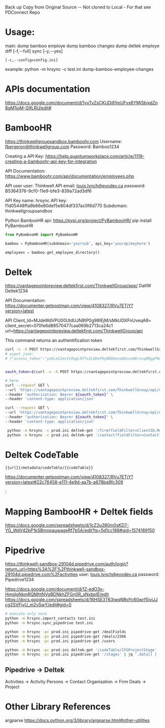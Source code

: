 Back up Copy from Original Source -- Not cloned to Local - For that see PDConnect Repo

# Usage:
main:
    dump bamboo employe
    dump bamboo changes
    dump deltek employe
    diff [-f,--full]
    sync [-y,--yes]

    [-c,--config=config.ini]

example:
    python -m hrsync -c test.ini dump-bamboo-employee-changes


# APIs documentation
https://docs.google.com/document/d/1yxTvZsCKUDi81mUFvx6YMjSbjxdZn8qM1joM-GlfLRU/edit#


# BambooHR
https://thinkwellgroupsandbox.bamboohr.com
Username:  fbergeron@thinkwellgroup.com
Password: Bamboo1234


Creating a API Key:
https://help.quantumworkplace.com/article/1119-creating-a-bamboohr-api-key-for-integration

API Documentation: https://www.bamboohr.com/api/documentation/employees.php

API user
user: Thinkwell API
email: louis.lynch@evodev.ca
password: B5364376-9cf0-11e9-bfe3-839a72ad3df6

API Key name: hrsync
API key: f1d05448ffa9b66e80def5e804df337ac0f6d770
Subdomain: thinkwellgroupsandbox

Python BambooHR api:
https://pypi.org/project/PyBambooHR/
pip install PyBambooHR

```python
from PyBambooHR import PyBambooHR

bamboo = PyBambooHR(subdomain='yoursub', api_key='yourapikeyhere')

employees = bamboo.get_employee_directory()
```


# Deltek
https://vantagepointpreview.deltekfirst.com/ThinkwellGroup/app/
DaltW
Deltek1234

API Documentation: https://documenter.getpostman.com/view/4108327/RVu7ETjY?version=latest

API
Client_Id=MJdeWdVPU00UtdUJN8tP0g98IEjM/sMkUDXFnUveqA8=
client_secret=070fe6d88570477caa069b2713ca24c1
url=https://vantagepointpreview.deltekfirst.com/ThinkwellGroup/api

This command returns an authentification token
```bash
curl -v -X POST https://vantagepointpreview.deltekfirst.com/ThinkwellGroup/api/token -H 'content-type: application/x-www-form-urlencoded' -d 'Client_Id=MJdeWdVPU00UtdUJN8tP0g98IEjM%2FsMkUDXFnUveqA8%3D&client_secret=070fe6d88570477caa069b2713ca24c1&Username=DaltW&Password=deltek1234&Integrated=N&grant_type=password&database=ThinkwellGroup_Preview'
# ouput json:
# {"access_token":"yokLe5JmsYcRagL9YTv2LUHxF8yND0Qexo8UzxxHGrnnq0RgpFNuafp71MZZ5j04m9kUStJBW-lX1L13N7FB4VyJy55oWTdu5Bjh-tGvLdMpYzXjc9L97eq9dJGhI6exHMC8-1rrPbcQh69kR63u4-PQmb0wR3n4PVr7vwleEVZrGlP_7mPmQZgXf9TsJm_K1SXmp0Oe-heg0l37qb_p97LkwURdykKBbWxvXZ6Eh8-mNW2PT4LTwnFHXRaFWa-4ZUxTy_C8l2RXiq-hUJ7AF8MFN5MvutyOd0nN-ovobtyLECqHhBsGF3cfVBRt4ZGkQLv0O4PvnEJ6xolS2xgSFLah7zPDBd0EObNE5qpgpw64RF9JuVAswBu-hAf3Dfsm","token_type":"bearer","expires_in":1799,"refresh_token":"HHPWIUl+zXss2Jwdx6oncBn9zmz/a+yhCHpXp0cLYJEzWWJwQL/EqO1/wqxPMnF9"}


oauth_token=$(curl -v -X POST https://vantagepointpreview.deltekfirst.com/ThinkwellGroup/api/token -H 'content-type: application/x-www-form-urlencoded' -d 'Client_Id=MJdeWdVPU00UtdUJN8tP0g98IEjM%2FsMkUDXFnUveqA8%3D&client_secret=070fe6d88570477caa069b2713ca24c1&Username=DaltW&Password=deltek1234&Integrated=N&grant_type=password&database=ThinkwellGroup_Preview' | jq .access_token | tr -d '"')

# here 
curl --request GET \
--url 'https://vantagepointpreview.deltekfirst.com/ThinkwellGroup/api/contact?limit=1' \
--header "authorization: Bearer ${oauth_token}" \
--header 'content-type: application/json'

curl --request GET \
--url 'https://vantagepointpreview.deltekfirst.com/ThinkwellGroup/api/employee?limit=1' \
--header "authorization: Bearer ${oauth_token}" \
--header 'content-type: application/json'
```

```bash
 python -m hrsync -c prod.ini deltek-get '/firm?fieldFilter=ClientID,ModDate&pageSize=10&order=ModDate_D'
 python -m hrsync -c prod.ini deltek-get '/contact?fieldFilter=ContactID,ClientID,ModDate&pageSize=10&order=ModDate_D'
```

# Deltek CodeTable

```
{{url}}/metadata/codeTable/{{codeTable}}
```

https://documenter.getpostman.com/view/4108327/RVu7ETjY?version=latest#22c76458-e111-4e9d-aa7b-a678ba9fc309

:
# Mapping BambooHR + Deltek fields
https://docs.google.com/spreadsheets/d/1cZ2u380m0sKD7-YG_WdV42bP1kSBmnpauwageRf7b5A/edit?ts=5d1cc188#gid=1574189150


# Pipedrive
https://thinkwell-sandbox-29104d.pipedrive.com/auth/login?return_url=https%3A%2F%2Fthinkwell-sandbox-29104d.pipedrive.com%2Factivities
user: louis.lynch@evodev.ca
password: Pipedrive1234

https://docs.google.com/document/d/1Z-edO3x-HmgIqNkmRQMhtNVgBDNkhZFGn0R_sNxbpIE/edit
https://docs.google.com/spreadsheets/d/16HSE3T63iwqNRoYc60wrf5jviJJcg2SVFjvU_m2vSwY/edit#gid=0

```bash
# execute only once
python -m hrsync.import_contacts test.ini
python -m hrsync.sync_pipedrive test.ini
```

```bash
python -m hrsync -pc prod.ini pipedrive-get /dealFields
python -m hrsync -pc prod.ini pipedrive-get /deals/2366
python -m hrsync -pc prod.ini pipedrive-get /users
```

```bash
python -m hrsync -pc prod.ini deltek-get '/codeTable/CFGProjectStage' | jq '.[] | (.Code + ": " + .Description)'
python -m hrsync -pc prod.ini pipedrive-get '/stages' | jq '.data[] | ((.id|tostring) + ": " +  .name)'
```

Pipedrive    -> Deltek
------------------------
Activities   -> Activity
Persons      -> Contact
Organisation -> Firm
Deals        -> Project

# Other Library References
argparse
    https://docs.python.org/3/library/argparse.html#other-utilities

